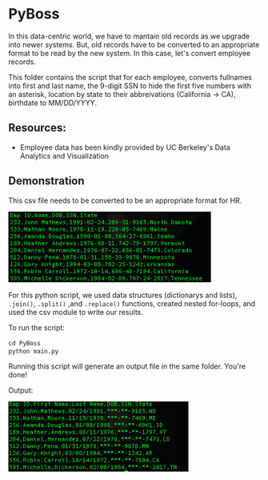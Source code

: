 # PyBoss 

In this data-centric world, we have to mantain old records as we upgrade into newer systems. But, old records have to be converted to an appropriate format to be read by the new system. In this case, let's convert employee records. 

This folder contains the script that for each employee, converts fullnames into first and last name, the 9-digit SSN to hide the first five numbers with an asterisk, location by state to their abbreivations (California -> CA), birthdate to MM/DD/YYYY.

## Resources: 
- Employee data has been kindly provided by UC Berkeley's Data Analytics and Visualization 

## Demonstration 

This csv file needs to be converted to be an appropriate format for HR. 

<img src="https://raw.githubusercontent.com/ying-li-python/python-challenge/master/PyBoss/Images/originaldata.png">

For this python script, we used data structures (dictionarys and lists), ```.join()```, ```.split()``` ,and ```.replace()``` functions, created nested for-loops, and used the csv module to write our results. 

To run the script: 
```
cd PyBoss
python main.py 
```
Running this script will generate an output file in the same folder. You're done! 

Output: 

<img src="https://raw.githubusercontent.com/ying-li-python/python-challenge/master/PyBoss/Images/output.png">

